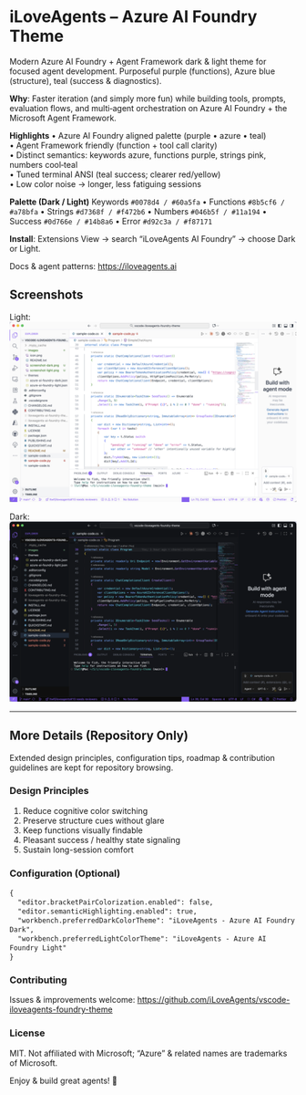 # iLoveAgents – Azure AI Foundry Theme

Modern Azure AI Foundry + Agent Framework dark & light theme for focused agent development. Purposeful purple (functions), Azure blue (structure), teal (success & diagnostics).

**Why**: Faster iteration (and simply more fun) while building tools, prompts, evaluation flows, and multi‑agent orchestration on Azure AI Foundry + the Microsoft Agent Framework.

**Highlights**
• Azure AI Foundry aligned palette (purple • azure • teal)  
• Agent Framework friendly (function + tool call clarity)  
• Distinct semantics: keywords azure, functions purple, strings pink, numbers cool‑teal  
• Tuned terminal ANSI (teal success; clearer red/yellow)  
• Low color noise → longer, less fatiguing sessions  

**Palette (Dark / Light)** Keywords `#0078d4 / #60a5fa` • Functions `#8b5cf6 / #a78bfa` • Strings `#d7368f / #f472b6` • Numbers `#046b5f / #11a194` • Success `#0d766e / #14b8a6` • Error `#d92c3a / #f87171`

**Install**: Extensions View → search “iLoveAgents AI Foundry” → choose Dark or Light.

Docs & agent patterns: <https://iloveagents.ai>

## Screenshots

Light: ![Light Theme](images/screenshot-light.png)

Dark: ![Dark Theme](images/screenshot-dark.png)

---

## More Details (Repository Only)

Extended design principles, configuration tips, roadmap & contribution guidelines are kept for repository browsing.

### Design Principles

1. Reduce cognitive color switching  
2. Preserve structure cues without glare  
3. Keep functions visually findable  
4. Pleasant success / healthy state signaling  
5. Sustain long-session comfort  

### Configuration (Optional)

```jsonc
{
  "editor.bracketPairColorization.enabled": false,
  "editor.semanticHighlighting.enabled": true,
  "workbench.preferredDarkColorTheme": "iLoveAgents - Azure AI Foundry Dark",
  "workbench.preferredLightColorTheme": "iLoveAgents - Azure AI Foundry Light"
}
```

### Contributing

Issues & improvements welcome: <https://github.com/iLoveAgents/vscode-iloveagents-foundry-theme>

### License

MIT. Not affiliated with Microsoft; “Azure” & related names are trademarks of Microsoft.

Enjoy & build great agents! 💙
